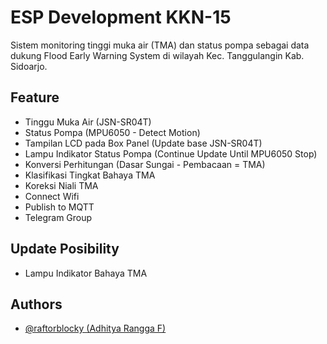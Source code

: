 # ESP Development KKN-15

Sistem monitoring tinggi muka air (TMA) dan status pompa sebagai data dukung Flood Early Warning System di wilayah Kec. Tanggulangin Kab. Sidoarjo.



## Feature

- Tinggu Muka Air (JSN-SR04T)
- Status Pompa (MPU6050 - Detect Motion)
- Tampilan LCD pada Box Panel (Update base JSN-SR04T)
- Lampu Indikator Status Pompa (Continue Update Until MPU6050 Stop)
- Konversi Perhitungan (Dasar Sungai - Pembacaan = TMA)
- Klasifikasi Tingkat Bahaya TMA
- Koreksi Niali TMA 
- Connect Wifi 
- Publish to MQTT
- Telegram Group



## Update Posibility
- Lampu Indikator Bahaya TMA 



## Authors

- [@raftorblocky (Adhitya Rangga F)](https://www.github.com/raftorblocky)
